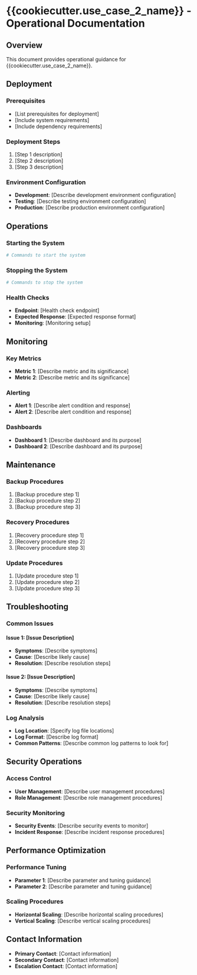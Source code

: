 # {{cookiecutter.use_case_2_name}} - Operational Documentation

## Overview
This document provides operational guidance for {{cookiecutter.use_case_2_name}}.

## Deployment

### Prerequisites
- [List prerequisites for deployment]
- [Include system requirements]
- [Include dependency requirements]

### Deployment Steps
1. [Step 1 description]
2. [Step 2 description]
3. [Step 3 description]

### Environment Configuration
- **Development**: [Describe development environment configuration]
- **Testing**: [Describe testing environment configuration]
- **Production**: [Describe production environment configuration]

## Operations

### Starting the System
```bash
# Commands to start the system
```

### Stopping the System
```bash
# Commands to stop the system
```

### Health Checks
- **Endpoint**: [Health check endpoint]
- **Expected Response**: [Expected response format]
- **Monitoring**: [Monitoring setup]

## Monitoring

### Key Metrics
- **Metric 1**: [Describe metric and its significance]
- **Metric 2**: [Describe metric and its significance]

### Alerting
- **Alert 1**: [Describe alert condition and response]
- **Alert 2**: [Describe alert condition and response]

### Dashboards
- **Dashboard 1**: [Describe dashboard and its purpose]
- **Dashboard 2**: [Describe dashboard and its purpose]

## Maintenance

### Backup Procedures
1. [Backup procedure step 1]
2. [Backup procedure step 2]
3. [Backup procedure step 3]

### Recovery Procedures
1. [Recovery procedure step 1]
2. [Recovery procedure step 2]
3. [Recovery procedure step 3]

### Update Procedures
1. [Update procedure step 1]
2. [Update procedure step 2]
3. [Update procedure step 3]

## Troubleshooting

### Common Issues

#### Issue 1: [Issue Description]
- **Symptoms**: [Describe symptoms]
- **Cause**: [Describe likely cause]
- **Resolution**: [Describe resolution steps]

#### Issue 2: [Issue Description]
- **Symptoms**: [Describe symptoms]
- **Cause**: [Describe likely cause]
- **Resolution**: [Describe resolution steps]

### Log Analysis
- **Log Location**: [Specify log file locations]
- **Log Format**: [Describe log format]
- **Common Patterns**: [Describe common log patterns to look for]

## Security Operations

### Access Control
- **User Management**: [Describe user management procedures]
- **Role Management**: [Describe role management procedures]

### Security Monitoring
- **Security Events**: [Describe security events to monitor]
- **Incident Response**: [Describe incident response procedures]

## Performance Optimization

### Performance Tuning
- **Parameter 1**: [Describe parameter and tuning guidance]
- **Parameter 2**: [Describe parameter and tuning guidance]

### Scaling Procedures
- **Horizontal Scaling**: [Describe horizontal scaling procedures]
- **Vertical Scaling**: [Describe vertical scaling procedures]

## Contact Information
- **Primary Contact**: [Contact information]
- **Secondary Contact**: [Contact information]
- **Escalation Contact**: [Contact information]